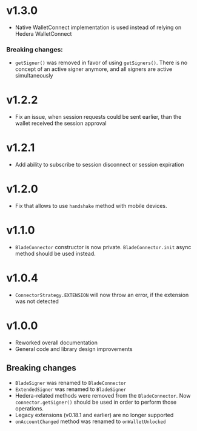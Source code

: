 # v1.3.0
- Native WalletConnect implementation is used instead of relying on Hedera WalletConnect

### Breaking changes:
- `getSigner()` was removed in favor of using `getSigners()`. There is no concept of an active signer anymore, and all signers are active simultaneously 

# v1.2.2
- Fix an issue, when session requests could be sent earlier, than the wallet received the session approval 

# v1.2.1
- Add ability to subscribe to session disconnect or session expiration

# v1.2.0
- Fix that allows to use `handshake` method with mobile devices.

# v1.1.0
- `BladeConnector` constructor is now private. `BladeConnector.init` async method should be used instead.

# v1.0.4
- `ConnectorStrategy.EXTENSION` will now throw an error, if the extension was not detected

# v1.0.0
- Reworked overall documentation
- General code and library design improvements

## Breaking changes
- `BladeSigner` was renamed to `BladeConnector`
- `ExtendedSigner` was renamed to `BladeSigner`
- Hedera-related methods were removed from the `BladeConnector`. Now `connector.getSigner()` should be used in order to perform those operations.
- Legacy extensions (v0.18.1 and earlier) are no longer supported
- `onAccountChanged` method was renamed to `onWalletUnlocked`
